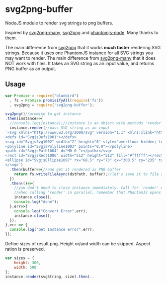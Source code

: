 # svg2png-buffer
NodeJS module to render svg strings to png buffers.

Inspired by [svg2png-many](https://github.com/domenic/svg2png-many), [svg2png](https://github.com/domenic/svg2png) and [phantomjs-node](https://github.com/amir20/phantomjs-node).
Many thanks to them.

The main difference from [svg2png](https://github.com/domenic/svg2png) that it works **much faster** rendering SVG strings.
Because it uses one PhantomJS instance for all SVG strings you may want to render.
The main difference from [svg2png-many](https://github.com/domenic/svg2png-many)
that it does NOT work with files.
It takes an SVG string as an input value, and returns PNG buffer as an output.

## Usage

```javascript
var Promise = require("bluebird")
  , fs = Promise.promisifyAll(require('fs'))
  , svg2png = require('svg2png-buffer');

svg2png()//promise to get instance
.then(instance=>{
  //console.log(instance);//instance is an object with methods 'render' and 'close'
  instance.render(//pass SVG string as an input
`<svg xmlns="http://www.w3.org/2000/svg" version="1.1" xmlns:xlink="http://www.w3.org/1999/xlink" xmlns:svgjs="http://svgjs.com/svgjs" width="512" height="512">
<defs id="SvgjsDefs1001"></defs>
<svg id="SvgjsSvg1002" width="2" height="0" style="overflow: hidden; top: -100%; left: -100%; position: absolute; opacity: 0">
<polyline id="SvgjsPolyline1003" points="0,0"></polyline>
<path id="SvgjsPath1004" d="M0 0 "></path></svg>
<rect id="SvgjsRect1006" width="512" height="512" fill="#ffffff"></rect>
<ellipse id="SvgjsEllipse1007" rx="68.5" ry="73" cx="300.5" cy="235" transform="matrix(0.9743700647852352,0.224951054343865,-0.224951054343865,0.9743700647852352,60.56529330284505,-61.57475705486172)" stroke-opacity="0.8" stroke="#000000" stroke-width="2" fill-opacity="0.8" fill="#0a0a0a"></ellipse>
</svg>`)
  .then(buffer=>{//and get it rendered as PNG buffer
    return fs.writeFileAsync(dstPath, buffer);//let's save it to file as an example
  })
  .then(()=>{
    //you don't need to close instance immediately. Call for 'render' method as many times as you need.
    //when calling 'render' in parallel, remember that PhantomJS opens new page for each image.
    instance.close();
    console.log("done");
  },err=>{
    console.log("Convert Error",err);
    instance.close();
  });
},err => {
  console.log("Get Instance error",err);
});
```
Define sizes of result png.
Height or/and width can be skipped. Aspect ration is preserved.
```javascript
var sizes = {
	height: 300,
	width: 500
};
instance.render(svgString, size).then(..
```